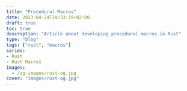 ```yaml
---
title: "Procedural Macros"
date: 2023-04-24T19:33:19+02:00
draft: true
toc: true
description: "Article about developing procedural macros in Rust" 
type: "blog"
tags: ["rust", "macros"]
series:
- Rust
- Rust Macros
images:
  - /og-images/rust-og.jpg
cover: "images/rust-og.jpg" 
---
```


